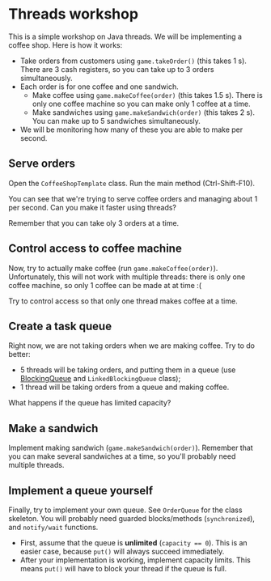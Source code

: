 # Threads workshop

This is a simple workshop on Java threads. We will be implementing a coffee shop. Here is how it works:

- Take orders from customers using `game.takeOrder()` (this takes 1 s). There are 3 cash registers, so you can take up to 3 orders simultaneously.
- Each order is for one coffee and one sandwich.
    - Make coffee using `game.makeCoffee(order)` (this takes 1.5 s). There is only one coffee machine so you can make only 1 coffee at a time.
    - Make sandwiches using `game.makeSandwich(order)` (this takes 2 s). You can make up to 5 sandwiches simultaneously.
- We will be monitoring how many of these you are able to make per second.

## Serve orders

Open the `CoffeeShopTemplate` class. Run the main method (Ctrl-Shift-F10). 

You can see that we're trying to serve coffee orders and managing about 1 per second. Can you make it faster using threads? 

Remember that you can take oly 3 orders at a time.

## Control access to coffee machine

Now, try to actually make coffee (run `game.makeCoffee(order)`). Unfortunately, this will not work with multiple threads: there is only one coffee machine, so only 1 coffee can be made at at time :(

Try to control access so that only one thread makes coffee at a time.

## Create a task queue

Right now, we are not taking orders when we are making coffee. Try to do better:

- 5 threads will be taking orders, and putting them in a queue (use [BlockingQueue](https://docs.oracle.com/javase/9/docs/api/java/util/concurrent/BlockingQueue.html) and `LinkedBlockingQueue` class);
- 1 thread will be taking orders from a queue and making coffee.

What happens if the queue has limited capacity?

## Make a sandwich

Implement making sandwich (`game.makeSandwich(order)`). Remember that you can make several sandwiches at a time, so you'll probably need multiple threads.

## Implement a queue yourself

Finally, try to implement your own queue. See `OrderQueue` for the class skeleton. You will probably need guarded blocks/methods (`synchronized`), and `notify/wait` functions.

- First, assume that the queue is **unlimited** (`capacity == 0`). This is an easier case, because `put()` will always succeed immediately.
- After your implementation is working, implement capacity limits. This means `put()` will have to block your thread if the queue is full.
